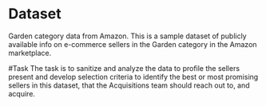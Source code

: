 # Dataset
Garden category data from Amazon.
This is a sample dataset of publicly available info on 
e-commerce sellers in the Garden category in the Amazon 
marketplace.

#Task
The task is to sanitize and analyze the data to profile the sellers present and develop selection 
criteria to identify the best or most promising sellers in this dataset, that the Acquisitions team should reach out to, and acquire.
